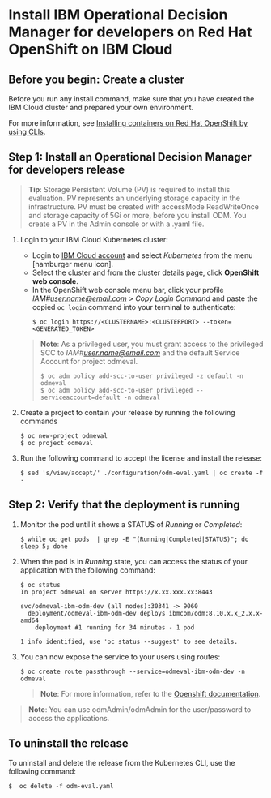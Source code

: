 # Install IBM Operational Decision Manager for developers on Red Hat OpenShift on IBM Cloud

## Before you begin: Create a cluster

Before you run any install command, make sure that you have created the IBM Cloud cluster and prepared your own environment.

For more information, see [Installing containers on Red Hat OpenShift by using CLIs](https://www.ibm.com/support/knowledgecenter/SSYHZ8_19.0.x/com.ibm.dba.install/k8s_topics/tsk_prepare_env_ROKS.html).

## Step 1: Install an Operational Decision Manager for developers release

> **Tip**: Storage Persistent Volume (PV) is required to install this evaluation. PV represents an underlying storage capacity in the infrastructure. PV must be created with accessMode ReadWriteOnce and storage capacity of 5Gi or more, before you install ODM. You create a PV in the Admin console or with a .yaml file.

1. Login to your IBM Cloud Kubernetes cluster:

   - Login to [IBM Cloud account](https://www.ibm.com/cloud) and select *Kubernetes* from the menu [hamburger menu icon].
   - Select the cluster and from the cluster details page, click **OpenShift web console**.
   - In the OpenShift web console menu bar, click your profile *IAM#user.name@email.com* > *Copy Login Command* and paste the copied `oc login` command into your terminal to authenticate:
     ```console
     $ oc login https://<CLUSTERNAME>:<CLUSTERPORT> --token=<GENERATED_TOKEN>
     ```

   > **Note**: As a privileged user, you must grant access to the privileged SCC to *IAM#user.name@email.com* and the default Service Account for project odmeval.
   > ```console
   > $ oc adm policy add-scc-to-user privileged -z default -n odmeval
   > $ oc adm policy add-scc-to-user privileged --serviceaccount=default -n odmeval
   > ```

2. Create a project to contain your release by running the following commands
   ```console
   $ oc new-project odmeval
   $ oc project odmeval
   ```

3. Run the following command to accept the license and install the release:

   ```console
   $ sed 's/view/accept/' ./configuration/odm-eval.yaml | oc create -f -
   ```

## Step 2: Verify that the deployment is running

1. Monitor the pod until it shows a STATUS of *Running* or *Completed*:

   ```console
   $ while oc get pods  | grep -E "(Running|Completed|STATUS)"; do sleep 5; done
   ```

2. When the pod is in *Running* state, you can access the status of your application with the following command:

   ```console
   $ oc status
   In project odmeval on server https://x.xx.xxx.xx:8443

   svc/odmeval-ibm-odm-dev (all nodes):30341 -> 9060
     deployment/odmeval-ibm-odm-dev deploys ibmcom/odm:8.10.x.x_2.x.x-amd64
       deployment #1 running for 34 minutes - 1 pod

   1 info identified, use 'oc status --suggest' to see details.
   ```

3. You can now expose the service to your users using routes:

   ```console
   $ oc create route passthrough --service=odmeval-ibm-odm-dev -n odmeval
   ```
   > **Note**: For more information, refer to the [Openshift documentation](https://docs.openshift.com/container-platform/3.11/dev_guide/routes.html).

> **Note**: You can use odmAdmin/odmAdmin for the user/password to access the applications.

## To uninstall the release

To uninstall and delete the release from the Kubernetes CLI, use the following command:

```console
$  oc delete -f odm-eval.yaml
```
